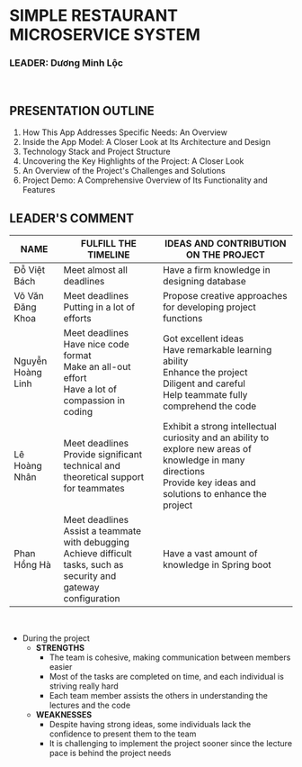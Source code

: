 # SIMPLE RESTAURANT MICROSERVICE SYSTEM

### **LEADER:** Dương Minh Lộc

<br>

## PRESENTATION OUTLINE

1. How This App Addresses Specific Needs: An Overview
2. Inside the App Model: A Closer Look at Its Architecture and Design
3. Technology Stack and Project Structure
4. Uncovering the Key Highlights of the Project: A Closer Look
5. An Overview of the Project's Challenges and Solutions
6. Project Demo: A Comprehensive Overview of Its Functionality and Features


## LEADER'S COMMENT

| NAME | FULFILL THE TIMELINE | IDEAS AND CONTRIBUTION ON THE PROJECT |
| -------- | -------- | -------- |
| Đỗ Việt Bách | Meet almost all deadlines | Have a firm knowledge in designing database |
| Võ Văn Đăng Khoa | Meet deadlines <br> Putting in a lot of efforts | Propose creative approaches for developing project functions |
| Nguyễn Hoàng Linh | Meet deadlines <br> Have nice code format <br> Make an all-out effort <br> Have a lot of compassion in coding | Got excellent ideas <br> Have remarkable learning ability <br> Enhance the project <br> Diligent and careful <br> Help teammate fully comprehend the code |
| Lê Hoàng Nhân | Meet deadlines <br> Provide significant technical and theoretical support for teammates | Exhibit a strong intellectual curiosity and an ability to explore new areas of knowledge in many directions <br> Provide key ideas and solutions to enhance the project |
| Phan Hồng Hà | Meet deadlines <br> Assist a teammate with debugging <br> Achieve difficult tasks, such as security and gateway configuration | Have a vast amount of knowledge in Spring boot |

<br>

- During the project
  - **STRENGTHS**
    - The team is cohesive, making communication between members easier
    - Most of the tasks are completed on time, and each individual is striving really hard
    - Each team member assists the others in understanding the lectures and the code
  - **WEAKNESSES**
    - Despite having strong ideas, some individuals lack the confidence to present them to the team
    - It is challenging to implement the project sooner since the lecture pace is behind the project needs
